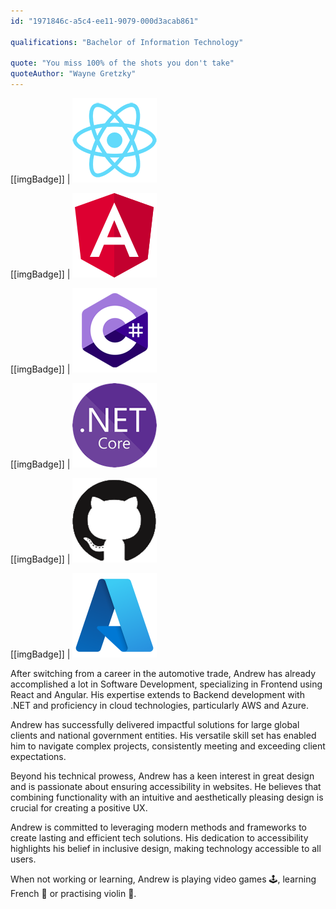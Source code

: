 ```yaml
---
id: "1971846c-a5c4-ee11-9079-000d3acab861"

qualifications: "Bachelor of Information Technology"

quote: "You miss 100% of the shots you don't take"
quoteAuthor: "Wayne Gretzky"
---
```


[[imgBadge]]
| ![](../badges/Developer-react.png)

[[imgBadge]]
| ![](../badges/Developer-angular.png)

[[imgBadge]]
| ![](../badges/Developer-c-sharp.png)

[[imgBadge]]
| ![](../badges/Developer-dotnet-core.png)

[[imgBadge]]
| ![](../badges/Developer-github.png)

[[imgBadge]]
| ![](../badges/Business-microsoft-azure.png)

After switching from a career in the automotive trade, Andrew has already accomplished a lot in Software Development, specializing in Frontend using React and Angular. His expertise extends to Backend development with .NET and proficiency in cloud technologies, particularly AWS and Azure.

Andrew has successfully delivered impactful solutions for large global clients and national government entities. His versatile skill set has enabled him to navigate complex projects, consistently meeting and exceeding client expectations.

Beyond his technical prowess, Andrew has a keen interest in great design and is passionate about ensuring accessibility in websites. He believes that combining functionality with an intuitive and aesthetically pleasing design is crucial for creating a positive UX.

Andrew is committed to leveraging modern methods and frameworks to create lasting and efficient tech solutions. His dedication to accessibility highlights his belief in inclusive design, making technology accessible to all users.

When not working or learning, Andrew is playing video games 🕹️, learning French 🥐 or practising violin 🎻.

